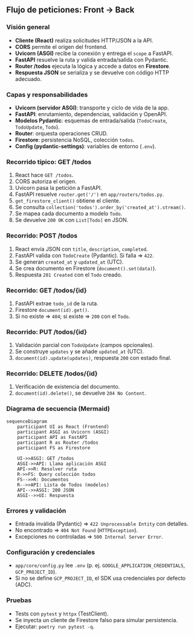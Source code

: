 ## Flujo de peticiones: Front → Back

### Visión general
- **Cliente (React)** realiza solicitudes HTTP/JSON a la API.
- **CORS** permite el origen del frontend.
- **Uvicorn (ASGI)** recibe la conexión y entrega el `scope` a FastAPI.
- **FastAPI** resuelve la ruta y valida entrada/salida con Pydantic.
- **Router /todos** ejecuta la lógica y accede a datos en **Firestore**.
- **Respuesta JSON** se serializa y se devuelve con código HTTP adecuado.

### Capas y responsabilidades
- **Uvicorn (servidor ASGI)**: transporte y ciclo de vida de la app.
- **FastAPI**: enrutamiento, dependencias, validación y OpenAPI.
- **Modelos Pydantic**: esquemas de entrada/salida (`TodoCreate`, `TodoUpdate`, `Todo`).
- **Router**: orquesta operaciones CRUD.
- **Firestore**: persistencia NoSQL, colección `todos`.
- **Config (pydantic-settings)**: variables de entorno (`.env`).

### Recorrido típico: GET /todos
1. React hace `GET /todos`.
2. CORS autoriza el origen.
3. Uvicorn pasa la petición a FastAPI.
4. FastAPI resuelve `router.get('/')` en `app/routers/todos.py`.
5. `get_firestore_client()` obtiene el cliente.
6. Se consulta `collection('todos').order_by('created_at').stream()`.
7. Se mapea cada documento a modelo `Todo`.
8. Se devuelve `200 OK` con `List[Todo]` en JSON.

### Recorrido: POST /todos
1. React envía JSON con `title`, `description`, `completed`.
2. FastAPI valida con `TodoCreate` (Pydantic). Si falla ⇒ `422`.
3. Se generan `created_at` y `updated_at` (UTC).
4. Se crea documento en Firestore (`document().set(data)`).
5. Respuesta `201 Created` con el `Todo` creado.

### Recorrido: GET /todos/{id}
1. FastAPI extrae `todo_id` de la ruta.
2. Firestore `document(id).get()`.
3. Si no existe ⇒ `404`; si existe ⇒ `200` con el `Todo`.

### Recorrido: PUT /todos/{id}
1. Validación parcial con `TodoUpdate` (campos opcionales).
2. Se construye `updates` y se añade `updated_at` (UTC).
3. `document(id).update(updates)`, respuesta `200` con estado final.

### Recorrido: DELETE /todos/{id}
1. Verificación de existencia del documento.
2. `document(id).delete()`, se devuelve `204 No Content`.

### Diagrama de secuencia (Mermaid)
```mermaid
sequenceDiagram
    participant UI as React (Frontend)
    participant ASGI as Uvicorn (ASGI)
    participant API as FastAPI
    participant R as Router /todos
    participant FS as Firestore

    UI->>ASGI: GET /todos
    ASGI->>API: Llama aplicación ASGI
    API->>R: Resolver ruta
    R->>FS: Query colección todos
    FS-->>R: Documentos
    R-->>API: Lista de Todos (modelos)
    API-->>ASGI: 200 JSON
    ASGI-->>UI: Respuesta
```

### Errores y validación
- Entrada inválida (Pydantic) ⇒ `422 Unprocessable Entity` con detalles.
- No encontrado ⇒ `404 Not Found` (`HTTPException`).
- Excepciones no controladas ⇒ `500 Internal Server Error`.

### Configuración y credenciales
- `app/core/config.py` lee `.env` (p. ej. `GOOGLE_APPLICATION_CREDENTIALS`, `GCP_PROJECT_ID`).
- Si no se define `GCP_PROJECT_ID`, el SDK usa credenciales por defecto (ADC).

### Pruebas
- Tests con `pytest` y `httpx` (TestClient).
- Se inyecta un cliente de Firestore falso para simular persistencia.
- Ejecutar: `poetry run pytest -q`.

